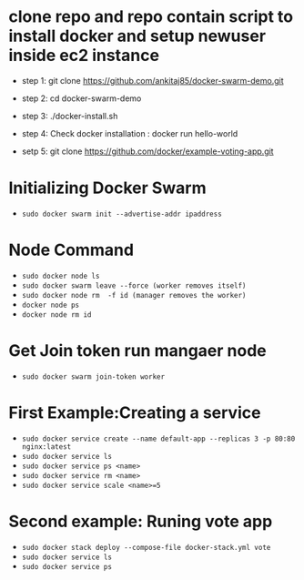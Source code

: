 # clone repo and repo contain script to install docker and setup newuser inside ec2 instance

* step 1: git clone https://github.com/ankitaj85/docker-swarm-demo.git

* step 2: cd docker-swarm-demo

* step 3: ./docker-install.sh

* step 4: Check docker installation : docker run hello-world

* setp 5: git clone https://github.com/docker/example-voting-app.git


# Initializing Docker Swarm 
* `sudo docker swarm init --advertise-addr ipaddress`

# Node Command 
* `sudo docker node ls`
* `sudo docker swarm leave --force (worker removes itself)`
* `sudo docker node rm  -f id (manager removes the worker)`
* `docker node ps `
* `docker node rm id` 


# Get Join token run mangaer node
* `sudo docker swarm join-token worker`


# First Example:Creating a service  
* `sudo docker service create --name default-app --replicas 3 -p 80:80 nginx:latest`
* `sudo docker service ls`
* `sudo docker service ps <name>`
* `sudo docker service rm <name>`
* `sudo docker service scale <name>=5`


# Second example: Runing vote app 
* `sudo docker stack deploy --compose-file docker-stack.yml vote`
* `sudo docker service ls`
* `sudo docker service ps` 






 

